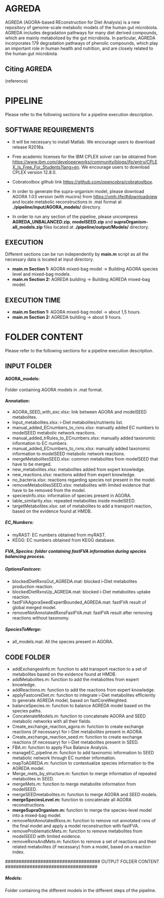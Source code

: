 # AGREDA
AGREDA (AGORA-based REconstruction for Diet Analysis) is a new repository of genome-scale metabolic models of the human gut microbiota. AGREDA includes degradation pathways for many diet derived compounds, which are mainly metabolized by the gut microbiota. In particular, AGREDA incorporates 179 degradation pathways of phenolic compounds, which play an important role in human health and nutrition, and are closely related to the human gut microbiota.

## Citing AGREDA
(reference)

# PIPELINE

Please refer to the following sections for a pipeline execution description.

## SOFTWARE REQUIREMENTS

* It will be necessary to install Matlab. We encourage users to download release R2018a.

* Free academic licenses for the IBM CPLEX solver can be obtained from https://www.ibm.com/developerworks/community/blogs/jfp/entry/CPLEX_Is_Free_For_Students?lang=en. We    encourage users to download CPLEX version 12.8.0.

* Cobratoolbox github link https://github.com/opencobra/cobratoolbox.

* In order to generate the supra-organism model, please download AGORA 1.03 version (with mucins) from https://vmh.life/#downloadview and locate metabolic reconstructions in .mat format at **./pipeline/input/AGORA_models/** directory.

* In order to run any section of the pipeline, please uncompress **AGREDA_UNBALANCED.zip**, **modelSEED.zip** and **supraOrganism-all_models.zip** files located at 
**./pipeline/output/Models/** directory.

## EXECUTION

Different sections can be run independently by **main.m** script as all the necessary data is located at input directory.

* **main.m Section 1:** AGORA mixed-bag model -> Building AGORA species level and mixed-bag models.
* **main.m Section 2:** AGREDA building -> Building AGREDA mixed-bag model.

## EXECUTION TIME 

* **main.m Section 1:** AGORA mixed-bag model -> about 1,5 hours.
* **main.m Section 2:** AGREDA building -> about 9 hours.

# FOLDER CONTENT

Please refer to the following sections for a pipeline execution description.

## INPUT FOLDER

#### AGORA_models:

Folder containing AGORA models in .mat format.

#### Annotation:

  * AGORA_SEED_with_exc.xlsx: link between AGORA and modelSEED metabolites.
  * Input_metabolites.xlsx: i-Diet metabolites/nutrients list.
  * manual_added_ECnumbers_to_rxns.xlsx: manually added EC numbers to modelSEED
	metabolic network reactions.
  * manual_added_trRules_to_ECnumbers.xlsx: manually added taxonomic information
	to EC numbers.
  * manual_added_ECnumbers_to_rxns.xlsx: manually added taxonomic information to
	modelSEED metabolic network reactions.
  * mergeMetabolitesSEED.xlsx: common metabolites from modelSEED that have to be merged.
  * new_metabolites.xlsx: metabolites added from expert knowledge.
  * new_reactions.xlsx: reactions added from expert knowledge.
  * no_bacteria.xlsx: reactions regarding species not present in the model.
  * removeMetabolitesSEED.xlsx: metabolites with limited evidence that have to be removed
	from the model.
  * speciesInfo.xlsx: information of species present in AGORA.
  * table_similarity.xlsx: repeated metabolites inside modelSEED.
  * targetMetabolites.xlsx: set of metabolites to add a transport reaction, based on the
	evidence found at HMDB.

##### EC_Numbers:

  * myRAST: EC numbers obtained from myRAST.
  * KEGG: EC numbers obtained from KEGG database.

##### FVA_Species: folder containing fastFVA information during species balancing process.

##### OptionsFastcore:

  * blockedDietRxnsOut_AGREDA.mat: blocked i-Diet metabolites production reaction.
  * blockedDietRxnsUp_AGREDA.mat: blocked i-Diet metabolites uptake reaction.
  * fastFVAAgoraSeedExpertBounded_AGREDA.mat: fastFVA result of global merged model.
  * removeNotAnnotatedRxnsFastFVA.mat: fastFVA result after removing reactions
	without taxonomy.

##### SpeciesToMerge:
  
  * all_models.mat: All the species present in AGORA.

## CODE FOLDER

  * addExchangesInfo.m: function to add transport reaction to a set of metabolites
	based on the evidence found at HMDB.
  * addMetabolites.m: function to add the metabolites from expert knowledge.
  * addReactions.m: function to add the reactions from expert knowledge.
  * applyFastcoreDiet.m: function to integrate i-Diet metabolites efficiently to
	generate AGREDA model, based on fastCoreWeighted.
  * balanceSpecies.m: function to balance AGREDA model based on the species paths.
  * ConcatenateModels.m: function to concatenate AGORA and SEED metabolic networks
	with all their fields.
  * Create_exchange_reaction_agora.m: function to create exchange reactions (if
	necessary) for i-Diet metabolites present in AGORA.
  * Create_exchange_reaction_seed.m: function to create exchange reactions (if 
	necessary) for i-Diet metabolites present in SEED.
  * FBA.m: function to apply Flux Balance Analysis.
  * manageEC_pipeline.m: function to add taxonomic information to SEED metabolic
	network through EC number information.
  * mapToAGREDA.m: function to contextualize species information to the AGREDA model.
  * Merge_mets_by_structure.m: function to merge information of repeated
	metabolites in SEED.
  * mergeMets.m: function to merge metabolite information from modelSEED.
  * mergeSEEDmetabolites.m: function to merge AGORA and SEED models.
  * **mergeSpeciesLevel.m:** function to concatenate all AGORA reconstructions.
  * **mergeSupraOrganism.m:** function to merge the species-level model into a mixed-bag model.
  * removeNotAnnotatedRxns.m: function to remove not annotated rxns of the final 
	model and apply a model reconstruction with fastFVA.
  * removeProblematicMets.m: function to remove metabolites from modelSEED with limited
	evidence.
  * removeRxnsAndMets.m: function to remove a set of reactions and their related metabolites
	(if necessary) from a model, based on a reaction index.

################################### OUTPUT FOLDER CONTENT ##################################

##### Models:
Folder containing the different models in the different steps of the pipeline.
